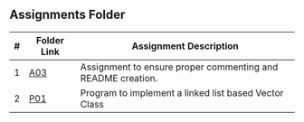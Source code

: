 ##  Assignments Folder

|   #   | Folder Link | Assignment Description |
| :---: | ----------- | ---------------------- |
|   1   |[A03](https://github.com/bsmith578/2143-OOP-Smith/tree/main/Assignments/A03)|Assignment to ensure proper commenting and README creation.|
|   2   |[P01](https://github.com/bsmith578/2143-OOP-Smith/tree/main/Assignments/P01)|Program to implement a linked list based Vector Class|
